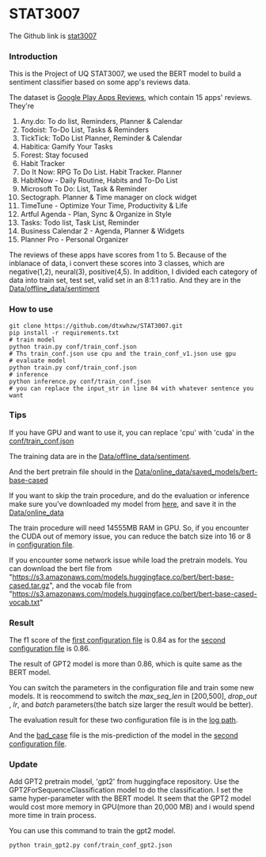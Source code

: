 # STAT3007
The Github link is [stat3007](https://github.com/dtxwhzw/STAT3007)
### Introduction
This is the Project of UQ STAT3007, we used the BERT model to build a sentiment classifier based on some
app's reviews data.

The dataset is [Google Play Apps Reviews](https://www.kaggle.com/therealsampat/google-play-apps-reviews?select=apps.csv), which
contain 15 apps' reviews. They're 
1. Any.do: To do list, Reminders, Planner & Calendar
2. Todoist: To-Do List, Tasks & Reminders
3. TickTick: ToDo List Planner, Reminder & Calendar
4. Habitica: Gamify Your Tasks
5. Forest: Stay focused
6. Habit Tracker
7. Do It Now: RPG To Do List. Habit Tracker. Planner
8. HabitNow - Daily Routine, Habits and To-Do List
9. Microsoft To Do: List, Task & Reminder
10. Sectograph. Planner & Time manager on clock widget
11. TimeTune - Optimize Your Time, Productivity & Life
12. Artful Agenda - Plan, Sync & Organize in Style
13. Tasks: Todo list, Task List, Reminder
14. Business Calendar 2 - Agenda, Planner & Widgets
15. Planner Pro - Personal Organizer

The reviews of these apps have scores from 1 to 5. Because of the inblanace of data, i
convert these scores into 3 classes, which are negative(1,2), neural(3), positive(4,5).
In addition, I divided each category of data into train set, test set, valid set in an 8:1:1 ratio.
And they are in the [Data/offline_data/sentiment](Data/offline_data/sentiment)

### How to use
```
git clone https://github.com/dtxwhzw/STAT3007.git
pip install -r requirements.txt
# train model
python train.py conf/train_conf.json
# Ths train_conf.json use cpu and the train_conf_v1.json use gpu
# evaluate model
python train.py conf/train_conf.json
# inference
python inference.py conf/train_conf.json
# you can replace the input_str in line 84 with whatever sentence you want
```

### Tips
If you have GPU and want to use it, you can replace 'cpu' with 'cuda' in the [conf/train_conf.json](conf/train_conf.json)

The training data are in the [Data/offline_data/sentiment](Data/offline_data/sentiment).

And the bert pretrain file should in the [Data/online_data/saved_models/bert-base-cased](Data/online_data/saved_models/bert-base-cased)

If you want to skip the train procedure, and do the evaluation or inference make sure you've downloaded my model from
[here](https://drive.google.com/drive/folders/1_kJbe03LIUYTHMikYi7XKi7X9yF6BmLq?usp=sharing), and save it in the [Data/online_data](Data/online_data)

The train procedure will need 14555MB RAM in GPU. So, if you encounter the CUDA out of memory issue,
you can reduce the batch size into 16 or 8 in [configuration file](conf/train_conf.json).

If you encounter some network issue while load the pretrain models.
You can download the bert file from "https://s3.amazonaws.com/models.huggingface.co/bert/bert-base-cased.tar.gz",
and the vocab file from "https://s3.amazonaws.com/models.huggingface.co/bert/bert-base-cased-vocab.txt"

### Result
The f1 score of the [first configuration file](conf/train_conf.json) is 0.84
as for the [second configuration file](conf/train_conf_v1.json) is 0.86.

The result of GPT2 model is more than 0.86, which is quite same as the BERT model.

You can switch the parameters in the configuration file and train some new models. It is reocommend to switch the *max_seq_len* in [200,500],
 *drop_out* , *lr*, and *batch* parameters(the batch size larger the result would be better).
 
 The evaluation result for these two configuration file is in the [log path](Data/logs).

And the [bad_case](Data/logs/bad_case.json) file is the mis-prediction of the model in the [second configuration file](conf/train_conf_v1.json).
 
 ### Update
 Add GPT2 pretrain model, 'gpt2' from huggingface repository. Use the GPT2ForSequenceClassification model to do the classification.
 I set the same hyper-parameter with the BERT model. It seem that the GPT2 model would cost more memory 
 in GPU(more than 20,000 MB) and i would spend more time in train process.
 
 You can use this command to train the gpt2 model.
 ```shell script
python train_gpt2.py conf/train_conf_gpt2.json
```